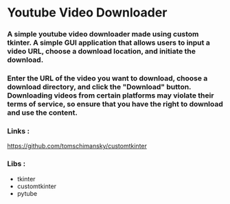 # Youtube Video Downloader

### A simple youtube video downloader made using custom tkinter. A simple GUI application that allows users to input a video URL, choose a download location, and initiate the download. 

### Enter the URL of the video you want to download, choose a download directory, and click the "Download" button. Downloading videos from certain platforms may violate their terms of service, so ensure that you have the right to download and use the content. 

### Links :

https://github.com/tomschimansky/customtkinter

### Libs :

- tkinter
- customtkinter
- pytube
